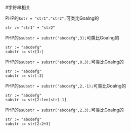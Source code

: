 #字符串相关

PHP的`$str = "str1"."str2";`可类比Goalng的
```
str := "str1" + "str2"
```

PHP的`$substr = substr("abcdefg",3);`可类比Goalng的
```
str := "abcdefg"
substr := str[3:]
```

PHP的`$substr = substr("abcdefg",0,3);`可类比Goalng的
```
str := "abcdefg"
substr := str[:3]
```

PHP的`$substr = substr("abcdefg",2,-1);`可类比Goalng的
```
str := "abcdefg"
substr := str[2:len(str)-1]
```

PHP的`$substr = substr("abcdefg",2,3);`可类比Goalng的
```
str := "abcdefg"
substr := str[2:2+3]
```
